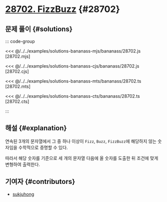 # [28702. FizzBuzz](https://www.acmicpc.net/problem/28702) {#28702}

## 문제 풀이 {#solutions}

::: code-group

<<< @/../../examples/solutions-bananass-mjs/bananass/28702.js [28702.mjs]

<<< @/../../examples/solutions-bananass-cjs/bananass/28702.js [28702.cjs]

<<< @/../../examples/solutions-bananass-mts/bananass/28702.ts [28702.mts]

<<< @/../../examples/solutions-bananass-cts/bananass/28702.ts [28702.cts]

:::

## 해설 {#explanation}

연속된 3개의 문자열에서 그 중 하나 이상이 `Fizz`, `Buzz`, `FizzBuzz`에 해당하지 않는 숫자임을 수학적으로 증명할 수 있다.

따라서 해당 숫자를 기준으로 세 개의 문자열 다음에 올 숫자를 도출한 뒤 조건에 맞게 변형하여 출력한다.

## 기여자 {#contributors}

- [sukjuhong](https://github.com/sukjuhong)
